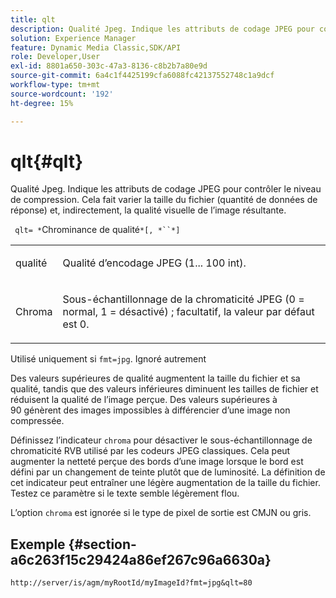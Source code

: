 ```yaml
---
title: qlt
description: Qualité Jpeg. Indique les attributs de codage JPEG pour contrôler le niveau de compression. Cela fait varier la taille du fichier (quantité de données de réponse) et, indirectement, la qualité visuelle de l’image résultante.
solution: Experience Manager
feature: Dynamic Media Classic,SDK/API
role: Developer,User
exl-id: 8801a650-303c-47a3-8136-c8b2b7a80e9d
source-git-commit: 6a4c1f4425199cfa6088fc42137552748c1a9dcf
workflow-type: tm+mt
source-wordcount: '192'
ht-degree: 15%

---
```


# qlt{#qlt}

Qualité Jpeg. Indique les attributs de codage JPEG pour contrôler le niveau de compression. Cela fait varier la taille du fichier (quantité de données de réponse) et, indirectement, la qualité visuelle de l’image résultante.

` qlt= *`Chrominance de qualité`*[, *``*]`

<table id="simpletable_D080D15922CE4EF4B707282A4D45739A"> 
 <tr class="strow"> 
  <td class="stentry"> <p> <span class="codeph"><span class="varname"> qualité </span> </span> </p> </td> 
  <td class="stentry"> <p>Qualité d’encodage JPEG (1... 100 int). </p> </td> 
 </tr> 
 <tr class="strow"> 
  <td class="stentry"> <p> <span class="codeph"><span class="varname"> Chroma </span> </span> </p> </td> 
  <td class="stentry"> <p>Sous-échantillonnage de la chromaticité JPEG (0 = normal, 1 = désactivé) ; facultatif, la valeur par défaut est 0. </p> </td> 
 </tr> 
</table>

Utilisé uniquement si `fmt=jpg`. Ignoré autrement

Des valeurs supérieures de qualité augmentent la taille du fichier et sa qualité, tandis que des valeurs inférieures diminuent les tailles de fichier et réduisent la qualité de l’image perçue. Des valeurs supérieures à 90 génèrent des images impossibles à différencier d’une image non compressée.

Définissez l’indicateur `chroma` pour désactiver le sous-échantillonnage de chromaticité RVB utilisé par les codeurs JPEG classiques. Cela peut augmenter la netteté perçue des bords d’une image lorsque le bord est défini par un changement de teinte plutôt que de luminosité. La définition de cet indicateur peut entraîner une légère augmentation de la taille du fichier. Testez ce paramètre si le texte semble légèrement flou.

L’option `chroma` est ignorée si le type de pixel de sortie est CMJN ou gris.

## Exemple {#section-a6c263f15c29424a86ef267c96a6630a}

`http://server/is/agm/myRootId/myImageId?fmt=jpg&qlt=80`
